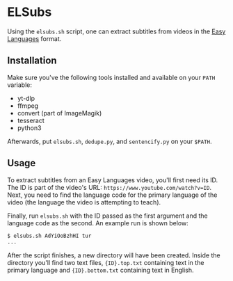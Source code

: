 # ELSubs

Using the `elsubs.sh` script, one can extract subtitles from videos in the [Easy Languages](https://www.youtube.com/c/learnlanguages/) format.

## Installation

Make sure you've the following tools installed and available on your `PATH` variable:

* yt-dlp
* ffmpeg
* convert (part of ImageMagik)
* tesseract
* python3

Afterwards, put `elsubs.sh`, `dedupe.py`, and `sentencify.py` on your `$PATH`.

## Usage

To extract subtitles from an Easy Languages video, you'll first need its ID. The ID is part of the video's URL: `https://www.youtube.com/watch?v=ID`. Next, you need to find the language code for the primary language of the video (the language the video is attempting to teach).

Finally, run `elsubs.sh` with the ID passed as the first argument and the language code as the second. An example run is shown below:

```sh
$ elsubs.sh AdYiOoBzhHI tur
...
```

After the script finishes, a new directory will have been created. Inside the directory you'll find two text files, `{ID}.top.txt` containing text in the primary language and `{ID}.bottom.txt` containing text in English.
